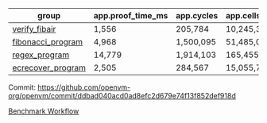 | group | app.proof_time_ms | app.cycles | app.cells_used | leaf.proof_time_ms | leaf.cycles | leaf.cells_used |
| -- | -- | -- | -- | -- | -- | -- |
| [verify_fibair](https://github.com/openvm-org/openvm/blob/benchmark-results/benchmarks-pr/1318/verify_fibair-ddbad040acd0ad8efc2d679e74f13f852def918d.md) | 1,556 |  205,784 |  10,245,397 |- | - | - |
| [fibonacci_program](https://github.com/openvm-org/openvm/blob/benchmark-results/benchmarks-pr/1318/fibonacci-ddbad040acd0ad8efc2d679e74f13f852def918d.md) | 4,968 |  1,500,095 |  51,485,080 | 5,971 |  1,248,469 |  50,831,128 |
| [regex_program](https://github.com/openvm-org/openvm/blob/benchmark-results/benchmarks-pr/1318/regex-ddbad040acd0ad8efc2d679e74f13f852def918d.md) | 14,779 |  1,914,103 |  165,455,373 | 26,532 |  4,512,217 |  221,222,409 |
| [ecrecover_program](https://github.com/openvm-org/openvm/blob/benchmark-results/benchmarks-pr/1318/ecrecover-ddbad040acd0ad8efc2d679e74f13f852def918d.md) | 2,505 |  284,567 |  15,055,723 | 16,522 |  3,521,158 |  169,239,433 |


Commit: https://github.com/openvm-org/openvm/commit/ddbad040acd0ad8efc2d679e74f13f852def918d

[Benchmark Workflow](https://github.com/openvm-org/openvm/actions/runs/13127260508)

